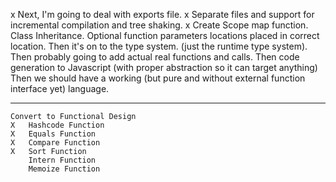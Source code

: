
x   Next, I'm going to deal with exports file.
x   Separate files and support for incremental compilation and tree shaking.
x   Create Scope map function.
    Class Inheritance.
    Optional function parameters locations placed in correct location.
    Then it's on to the type system. (just the runtime type system).
    Then probably going to add actual real functions and calls.
    Then code generation to Javascript (with proper abstraction so it can target anything)
    Then we should have a working (but pure and without external function interface yet) language.

--------------------------
    Convert to Functional Design
    X   Hashcode Function
    X   Equals Function
    X   Compare Function
    X   Sort Function
        Intern Function
        Memoize Function
